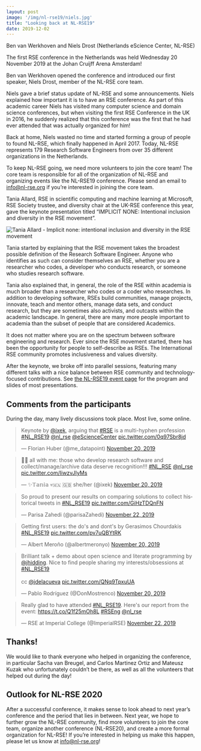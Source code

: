 ```yaml
---
layout: post
image: '/img/nl-rse19/niels.jpg'
title: "Looking back at NL-RSE19"
date: 2019-12-02
---
```


Ben van Werkhoven and Niels Drost (Netherlands eScience Center, NL-RSE)

The first RSE conference in the Netherlands was held Wednesday 20 November 2019 at the Johan Cruijff Arena Amsterdam!

<!--break-->

Ben van Werkhoven opened the conference and introduced our first speaker, Niels Drost, member of the NL-RSE core team.

Niels gave a brief status update of NL-RSE and some announcements. Niels explained how important it is to have an RSE conference. As part of this academic career Niels has visited many computer science and domain science conferences, but when visiting the first RSE Conference in the UK in 2016, he suddenly realized that this conference was the first that he had ever attended that was actually organized for him!

Back at home, Niels wasted no time and started forming a group of people to found NL-RSE, which finally happened in April 2017. Today, NL-RSE represents 179 Research Software Engineers from over 35 different organizations in the Netherlands. 

To keep NL-RSE going, we need more volunteers to join the core team! The core team is responsible for all of the organization of NL-RSE and organizing events like the NL-RSE19 conference. Please send an email to info@nl-rse.org if you’re interested in joining the core team.

Tania Allard, RSE in scientific computing and machine learning at Microsoft, RSE Society trustee, and diversity chair at the UK-RSE conference this year, gave the keynote presentation titled “IMPLICIT NONE: Intentional inclusion and diversity in the RSE movement”. 

![Tania Allard - Implicit none: intentional inclusion and diversity in the RSE movement](/img/nl-rse19/tania-title-slide.png)

Tania started by explaining that the RSE movement takes the broadest possible definition of the Research Software Engineer. Anyone who identifies as such can consider themselves an RSE, whether you are a researcher who codes, a developer who conducts research, or someone who studies research software.

Tania also explained that, in general, the role of the RSE within academia is much broader than a researcher who codes or a coder who researches. In addition to developing software, RSEs build communities, manage projects, innovate, teach and mentor others, manage data sets, and conduct research, but they are sometimes also activists, and outcasts within the academic landscape. In general, there are many more people important to academia than the subset of people that are considered Academics.

It does not matter where you are on the spectrum between software engineering and research. Ever since the RSE movement started, there has been the opportunity for people to self-describe as RSEs. The International RSE community promotes inclusiveness and values diversity.

After the keynote, we broke off into parallel sessions, featuring many different talks with a nice balance between RSE community and technology-focused contributions. See [the NL-RSE19 event page](/events/NL-RSE19.html) for the program and slides of most presentations.

## Comments from the participants

During the day, many lively discussions took place. Most live, some online.

<!---- [TWITTER MENTIONS]  ---->

<blockquote class="twitter-tweet"><p lang="en" dir="ltr">Keynote by <a href="https://twitter.com/ixek?ref_src=twsrc%5Etfw">@ixek</a>, arguing that <a href="https://twitter.com/hashtag/RSE?src=hash&amp;ref_src=twsrc%5Etfw">#RSE</a> is a multi-hyphen profession <a href="https://twitter.com/hashtag/NL_RSE19?src=hash&amp;ref_src=twsrc%5Etfw">#NL_RSE19</a> <a href="https://twitter.com/nl_rse?ref_src=twsrc%5Etfw">@nl_rse</a> <a href="https://twitter.com/eScienceCenter?ref_src=twsrc%5Etfw">@eScienceCenter</a> <a href="https://t.co/0q97Sbr8jd">pic.twitter.com/0q97Sbr8jd</a></p>&mdash; Florian Huber (@me_datapoint) <a href="https://twitter.com/me_datapoint/status/1197080239094018049?ref_src=twsrc%5Etfw">November 20, 2019</a></blockquote> <script async src="https://platform.twitter.com/widgets.js" charset="utf-8"></script>

<blockquote class="twitter-tweet"><p lang="en" dir="ltr">📢📢 all with me: those who develop research software and collect/manage/archive data deserve recognition!!! <a href="https://twitter.com/hashtag/NL_RSE?src=hash&amp;ref_src=twsrc%5Etfw">#NL_RSE</a> <a href="https://twitter.com/nl_rse?ref_src=twsrc%5Etfw">@nl_rse</a> <a href="https://t.co/IiwzvJIyMs">pic.twitter.com/IiwzvJIyMs</a></p>&mdash; ✨𝕋𝕒𝕟𝕚𝕒 💀🇲🇽 🇬🇧 she/her (@ixek) <a href="https://twitter.com/ixek/status/1197089358324486144?ref_src=twsrc%5Etfw">November 20, 2019</a></blockquote> <script async src="https://platform.twitter.com/widgets.js" charset="utf-8"></script>

<blockquote class="twitter-tweet"><p lang="en" dir="ltr">So proud to present our results on comparing solutions to collect historical tweets in <a href="https://twitter.com/hashtag/NL_RSE19?src=hash&amp;ref_src=twsrc%5Etfw">#NL_RSE19</a> <a href="https://t.co/GiHzTDQnFN">pic.twitter.com/GiHzTDQnFN</a></p>&mdash; Parisa Zahedi (@parisaZahedi) <a href="https://twitter.com/parisaZahedi/status/1197864354051432448?ref_src=twsrc%5Etfw">November 22, 2019</a></blockquote> <script async src="https://platform.twitter.com/widgets.js" charset="utf-8"></script>

<blockquote class="twitter-tweet"><p lang="en" dir="ltr">Getting first users: the do&#39;s and dont&#39;s by Gerasimos Chourdakis <a href="https://twitter.com/hashtag/NL_RSE19?src=hash&amp;ref_src=twsrc%5Etfw">#NL_RSE19</a> <a href="https://t.co/pv7uQBYtRK">pic.twitter.com/pv7uQBYtRK</a></p>&mdash; Albert Meroño (@albertmeronyo) <a href="https://twitter.com/albertmeronyo/status/1197107091791601664?ref_src=twsrc%5Etfw">November 20, 2019</a></blockquote> <script async src="https://platform.twitter.com/widgets.js" charset="utf-8"></script>

<blockquote class="twitter-tweet"><p lang="en" dir="ltr">Brilliant talk + demo about open science and literate programming by <a href="https://twitter.com/jhidding?ref_src=twsrc%5Etfw">@jhidding</a>. Nice to find people sharing my interests/obsessions at <a href="https://twitter.com/hashtag/NL_RSE19?src=hash&amp;ref_src=twsrc%5Etfw">#NL_RSE19</a><br><br>cc <a href="https://twitter.com/jdelacueva?ref_src=twsrc%5Etfw">@jdelacueva</a> <a href="https://t.co/QNq9TpxuUA">pic.twitter.com/QNq9TpxuUA</a></p>&mdash; Pablo Rodríguez (@DonMostrenco) <a href="https://twitter.com/DonMostrenco/status/1197108851306356736?ref_src=twsrc%5Etfw">November 20, 2019</a></blockquote> <script async src="https://platform.twitter.com/widgets.js" charset="utf-8"></script>

<blockquote class="twitter-tweet"><p lang="en" dir="ltr">Really glad to have attended <a href="https://twitter.com/hashtag/NL_RSE19?src=hash&amp;ref_src=twsrc%5Etfw">#NL_RSE19</a>. Here&#39;s our report from the event: <a href="https://t.co/Q1f25mOh8L">https://t.co/Q1f25mOh8L</a> <a href="https://twitter.com/hashtag/RSEng?src=hash&amp;ref_src=twsrc%5Etfw">#RSEng</a> <a href="https://twitter.com/nl_rse?ref_src=twsrc%5Etfw">@nl_rse</a></p>&mdash; RSE at Imperial College (@ImperialRSE) <a href="https://twitter.com/ImperialRSE/status/1197829788817412101?ref_src=twsrc%5Etfw">November 22, 2019</a></blockquote> <script async src="https://platform.twitter.com/widgets.js" charset="utf-8"></script>

## Thanks!

We would like to thank everyone who helped in organizing the conference, in particular Sacha van Breugel, and Carlos Martinez Ortiz and Mateusz Kuzak who unfortunately couldn’t be there, as well as all the volunteers that helped out during the day!

## Outlook for NL-RSE 2020

After a successful conference, it makes sense to look ahead to next year’s conference and the period that lies in between. Next year, we hope to further grow the NL-RSE community, find more volunteers to join the core team, organize another conference (NL-RSE20), and create a more formal organization for NL-RSE! If you’re interested in helping us make this happen, please let us know at [info@nl-rse.org](mailto:info@nl-rse.org)!

